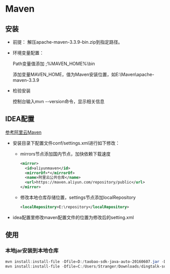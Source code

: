 







# Maven

## 安装

- 前提：  解压apache-maven-3.3.9-bin.zip到指定路径。

- 环境变量配置：

  Path变量值添加 ;%MAVEN_HOME%\bin

  添加变量MAVEN_HOME，值为Maven安装位置，如E:\Maven\apache-maven-3.3.9

- 检验安装

  控制台输入mvn --version命令，显示相关信息

## IDEA配置

[参考阿里云Maven](https://maven.aliyun.com/mvn/guide)

- 安装目录下配置文件conf/settings.xml进行如下修改：

  - mirrors节点添加国内节点，加快依赖下载速度

    ```xml
    <mirror>
      <id>aliyunmaven</id>
      <mirrorOf>*</mirrorOf>
      <name>阿里云公共仓库</name>
      <url>https://maven.aliyun.com/repository/public</url>
    </mirror>
    ```

  - 修改本地仓库存储位置，settings节点添加localRepository

    ```xml
    <localRepository>E:\repository</localRepository>
    ```

- idea配置里修改maven配置文件的位置为修改后的setting.xml



## 使用

### 本地jar安装到本地仓库

```powershell
mvn install:install-file -Dfile=D:/taobao-sdk-java-auto-20160607.jar -DgroupId=com.ganshane.specs -DartifactId=taobao-sdk-java-auto-20160607 -Dversion=1.0.0 -Dpackaging=jar
mvn install:install-file -Dfile=C:/Users/Stranger/Downloads/dingtalk-sdk-java/taobao-sdk-java-auto_1479188381469-20211105.jar -DgroupId=com.org.dingding -DartifactId=dingtalk -Dversion=2021.11 -Dpackaging=jar
```



